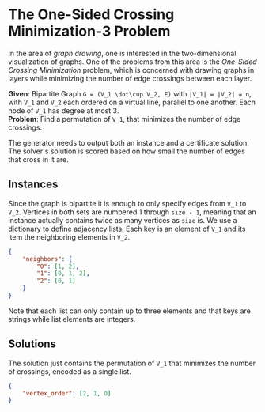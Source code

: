 # The One-Sided Crossing Minimization-3 Problem
In the area of *graph drawing*, one is interested in the two-dimensional visualization of graphs. One of the problems
from this area is the *One-Sided Crossing Minimization* problem, which is concerned with drawing graphs in layers while
minimizing the number of edge crossings between each layer.

**Given**: Bipartite Graph `G = (V_1 \dot\cup V_2, E)` with `|V_1| = |V_2| = n`, with `V_1` and `V_2` each ordered on a
virtual line, parallel to one another. Each node of `V_1` has degree at most 3.  
**Problem**: Find a permutation of `V_1`, that minimizes the number of edge crossings.

The generator needs to output both an instance and a certificate solution. The solver's solution is scored based on how
small the number of edges that cross in it are.

## Instances

Since the graph is bipartite it is enough to only specify edges from `V_1` to `V_2`. Vertices in both sets are numbered
1 through `size - 1`, meaning that an instance actually contains twice as many vertices as `size` is. We use a
dictionary to define adjacency lists. Each key is an element of `V_1` and its item the neighboring elements in `V_2`.

```json
{
    "neighbors": {
        "0": [1, 2],
        "1": [0, 1, 2],
        "2": [0, 1]
    }
}
```

Note that each list can only contain up to three elements and that keys are strings while list elements are integers.

## Solutions

The solution just contains the permutation of `V_1` that minimizes the number of crossings, encoded as a single list.

```json
{
    "vertex_order": [2, 1, 0]
}
```
